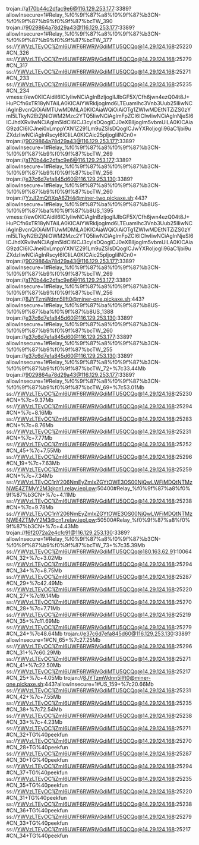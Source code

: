 trojan://a170b44c2dfac9e6@116.129.253.177:3389?allowInsecure=1#Relay_%f0%9f%87%a8%f0%9f%87%b3CN-%f0%9f%87%b9%f0%9f%87%bcTW_390
trojan://9029864a78d29a43@116.129.253.177:3389?allowInsecure=1#Relay_%f0%9f%87%a8%f0%9f%87%b3CN-%f0%9f%87%b9%f0%9f%87%bcTW_377
ss://YWVzLTEyOC1jZmI6UWF6RWRjVGdiMTU5QCQq@14.29.124.168:25220#CN_326
ss://YWVzLTEyOC1jZmI6UWF6RWRjVGdiMTU5QCQq@14.29.124.168:25279#CN_317
ss://YWVzLTEyOC1jZmI6UWF6RWRjVGdiMTU5QCQq@14.29.124.168:25271#CN_233
ss://YWVzLTEyOC1jZmI6UWF6RWRjVGdiMTU5QCQq@14.29.124.168:25235#CN_234
vmess://ew0KICAidiI6ICIyIiwNCiAgInBzIjogIlJlbGF5X/Cfh6jwn4ezQ04t8J+HuPCfh6xTR18yNTAiLA0KICAiYWRkIjogImd6LTEuamlhc3Vnb3Uub25lIiwNCiAgInBvcnQiOiAiMTUwMDMiLA0KICAiaWQiOiAiOTg1ZWIwMDEtNTZiZS0zYmI5LTkyN2EtZjNiOWM2Mzc2YTQ5IiwNCiAgImFpZCI6ICIwIiwNCiAgInNjeSI6ICJhdXRvIiwNCiAgIm5ldCI6ICJ3cyIsDQogICJ0eXBlIjogIm5vbmUiLA0KICAiaG9zdCI6ICJnei0xLmppYXN1Z291Lm9uZSIsDQogICJwYXRoIjogIi96aC1jbi9uZXdzIiwNCiAgInRscyI6ICIiLA0KICAic25pIjogIiINCn0=
trojan://9029864a78d29a43@116.129.253.177:3389?allowInsecure=1#Relay_%f0%9f%87%a8%f0%9f%87%b3CN-%f0%9f%87%b9%f0%9f%87%bcTW_269
trojan://a170b44c2dfac9e6@116.129.253.177:3389?allowInsecure=1#Relay_%f0%9f%87%a8%f0%9f%87%b3CN-%f0%9f%87%b9%f0%9f%87%bcTW_256
trojan://e37c6d7efa845d60@116.129.253.130:3389?allowInsecure=1#Relay_%f0%9f%87%a8%f0%9f%87%b3CN-%f0%9f%87%b9%f0%9f%87%bcTW_260
trojan://YzJI2mQftXqA6ZH4@miner-two.pickaxe.sh:443?allowInsecure=1#Relay_%f0%9f%87%ba%f0%9f%87%b8US-%f0%9f%87%ba%f0%9f%87%b8US_1395
vmess://ew0KICAidiI6ICIyIiwNCiAgInBzIjogIlJlbGF5X/Cfh6jwn4ezQ04t8J+HuPCfh6xTR18yNTAiLA0KICAiYWRkIjogImd6LTEuamlhc3Vnb3Uub25lIiwNCiAgInBvcnQiOiAiMTUwMDMiLA0KICAiaWQiOiAiOTg1ZWIwMDEtNTZiZS0zYmI5LTkyN2EtZjNiOWM2Mzc2YTQ5IiwNCiAgImFpZCI6ICIwIiwNCiAgInNjeSI6ICJhdXRvIiwNCiAgIm5ldCI6ICJ3cyIsDQogICJ0eXBlIjogIm5vbmUiLA0KICAiaG9zdCI6ICJnei0xLmppYXN1Z291Lm9uZSIsDQogICJwYXRoIjogIi96aC1jbi9uZXdzIiwNCiAgInRscyI6ICIiLA0KICAic25pIjogIiINCn0=
trojan://9029864a78d29a43@116.129.253.177:3389?allowInsecure=1#Relay_%f0%9f%87%a8%f0%9f%87%b3CN-%f0%9f%87%b9%f0%9f%87%bcTW_269
trojan://a170b44c2dfac9e6@116.129.253.177:3389?allowInsecure=1#Relay_%f0%9f%87%a8%f0%9f%87%b3CN-%f0%9f%87%b9%f0%9f%87%bcTW_256
trojan://8JYTzmWdnn5Ilft0@miner-one.pickaxe.sh:443?allowInsecure=1#Relay_%f0%9f%87%ba%f0%9f%87%b8US-%f0%9f%87%ba%f0%9f%87%b8US_1388
trojan://e37c6d7efa845d60@116.129.253.130:3389?allowInsecure=1#Relay_%f0%9f%87%a8%f0%9f%87%b3CN-%f0%9f%87%b9%f0%9f%87%bcTW_260
trojan://e37c6d7efa845d60@116.129.253.177:3389?allowInsecure=1#Relay_%f0%9f%87%a8%f0%9f%87%b3CN-%f0%9f%87%b9%f0%9f%87%bcTW_255
trojan://e37c6d7efa845d60@116.129.253.130:3389?allowInsecure=1#Relay_%f0%9f%87%a8%f0%9f%87%b3CN-%f0%9f%87%b9%f0%9f%87%bcTW_72+%7c33.44Mb
trojan://9029864a78d29a43@116.129.253.177:3389?allowInsecure=1#Relay_%f0%9f%87%a8%f0%9f%87%b3CN-%f0%9f%87%b9%f0%9f%87%bcTW_69+%7c53.01Mb
ss://YWVzLTEyOC1jZmI6UWF6RWRjVGdiMTU5QCQq@14.29.124.168:25230#CN+%7c+9.37Mb
ss://YWVzLTEyOC1jZmI6UWF6RWRjVGdiMTU5QCQq@14.29.124.168:25294#CN+%7c+8.16Mb
ss://YWVzLTEyOC1jZmI6UWF6RWRjVGdiMTU5QCQq@14.29.124.168:25283#CN+%7c+8.76Mb
ss://YWVzLTEyOC1jZmI6UWF6RWRjVGdiMTU5QCQq@14.29.124.168:25231#CN+%7c+7.77Mb
ss://YWVzLTEyOC1jZmI6UWF6RWRjVGdiMTU5QCQq@14.29.124.168:25252#CN_45+%7c+7.55Mb
ss://YWVzLTEyOC1jZmI6UWF6RWRjVGdiMTU5QCQq@14.29.124.168:25296#CN_19+%7c+7.63Mb
ss://YWVzLTEyOC1jZmI6UWF6RWRjVGdiMTU5QCQq@14.29.124.168:25259#CN+%7c+7.34Mb
ss://YWVzLTEyOC1nY206NmEyZmIxZGYtOWE3OS00NjQwLWFiMDQtNTMzNWE4ZTMyY2M3@cn1.relay.iepl.pw:50400#Relay_%f0%9f%87%a8%f0%9f%87%b3CN+%7c+4.11Mb
ss://YWVzLTEyOC1jZmI6UWF6RWRjVGdiMTU5QCQq@14.29.124.168:25238#CN+%7c+9.78Mb
ss://YWVzLTEyOC1nY206NmEyZmIxZGYtOWE3OS00NjQwLWFiMDQtNTMzNWE4ZTMyY2M3@cn1.relay.iepl.pw:50500#Relay_%f0%9f%87%a8%f0%9f%87%b3CN+%7c+4.43Mb
trojan://f6f2072a2e4cfc91@116.129.253.130:3389?allowInsecure=1#Relay_%f0%9f%87%a8%f0%9f%87%b3CN-%f0%9f%87%b9%f0%9f%87%bcTW_73+%7c35.39Mb
ss://YWVzLTEyOC1jZmI6UWF6RWRjVGdiMTU5QCQq@180.163.62.91:10064#CN_32+%7c+3.02Mb
ss://YWVzLTEyOC1jZmI6UWF6RWRjVGdiMTU5QCQq@14.29.124.168:25294#CN_34+%7c+8.75Mb
ss://YWVzLTEyOC1jZmI6UWF6RWRjVGdiMTU5QCQq@14.29.124.168:25287#CN_29+%7c42.49Mb
ss://YWVzLTEyOC1jZmI6UWF6RWRjVGdiMTU5QCQq@14.29.124.168:25220#CN_27+%7c19.14Mb
ss://YWVzLTEyOC1jZmI6UWF6RWRjVGdiMTU5QCQq@14.29.124.168:25270#CN_28+%7c+7.71Mb
ss://YWVzLTEyOC1jZmI6UWF6RWRjVGdiMTU5QCQq@14.29.124.168:25219#CN_35+%7c11.69Mb
ss://YWVzLTEyOC1jZmI6UWF6RWRjVGdiMTU5QCQq@14.29.124.168:25279#CN_24+%7c48.64Mb
trojan://e37c6d7efa845d60@116.129.253.130:3389?allowInsecure=1#CN_65+%7c27.25Mb
ss://YWVzLTEyOC1jZmI6UWF6RWRjVGdiMTU5QCQq@14.29.124.168:25296#CN_31+%7c60.29Mb
ss://YWVzLTEyOC1jZmI6UWF6RWRjVGdiMTU5QCQq@14.29.124.168:25271#CN_41+%7c22.50Mb
ss://YWVzLTEyOC1jZmI6UWF6RWRjVGdiMTU5QCQq@14.29.124.168:25217#CN_25+%7c+4.05Mb
trojan://8JYTzmWdnn5Ilft0@miner-one.pickaxe.sh:443?allowInsecure=1#US_159+%7c20.66Mb
ss://YWVzLTEyOC1jZmI6UWF6RWRjVGdiMTU5QCQq@14.29.124.168:25231#CN_42+%7c+7.55Mb
ss://YWVzLTEyOC1jZmI6UWF6RWRjVGdiMTU5QCQq@14.29.124.168:25235#CN_38+%7c72.54Mb
ss://YWVzLTEyOC1jZmI6UWF6RWRjVGdiMTU5QCQq@14.29.124.168:25238#CN_33+%7c+4.23Mb
ss://YWVzLTEyOC1jZmI6UWF6RWRjVGdiMTU5QCQq@14.29.124.168:25271#CN_32+TG%40peekfun
ss://YWVzLTEyOC1jZmI6UWF6RWRjVGdiMTU5QCQq@14.29.124.168:25270#CN_28+TG%40peekfun
ss://YWVzLTEyOC1jZmI6UWF6RWRjVGdiMTU5QCQq@14.29.124.168:25287#CN_30+TG%40peekfun
ss://YWVzLTEyOC1jZmI6UWF6RWRjVGdiMTU5QCQq@14.29.124.168:25294#CN_37+TG%40peekfun
ss://YWVzLTEyOC1jZmI6UWF6RWRjVGdiMTU5QCQq@14.29.124.168:25235#CN_35+TG%40peekfun
ss://YWVzLTEyOC1jZmI6UWF6RWRjVGdiMTU5QCQq@14.29.124.168:25220#CN_31+TG%40peekfun
ss://YWVzLTEyOC1jZmI6UWF6RWRjVGdiMTU5QCQq@14.29.124.168:25238#CN_36+TG%40peekfun
ss://YWVzLTEyOC1jZmI6UWF6RWRjVGdiMTU5QCQq@14.29.124.168:25279#CN_33+TG%40peekfun
ss://YWVzLTEyOC1jZmI6UWF6RWRjVGdiMTU5QCQq@14.29.124.168:25217#CN_34+TG%40peekfun
